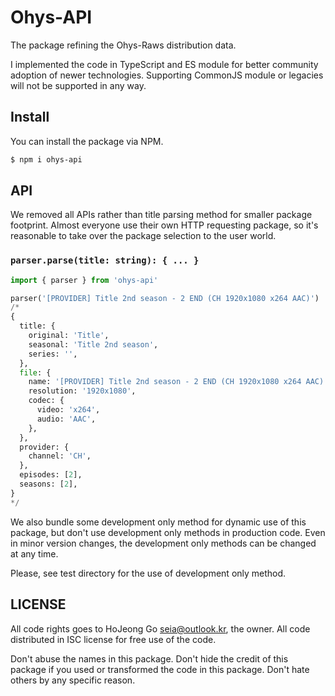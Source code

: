 # Ohys-API

The package refining the Ohys-Raws distribution data.

I implemented the code in TypeScript and ES module for better community
adoption of newer technologies. Supporting CommonJS module or legacies
will not be supported in any way.

## Install

You can install the package via NPM.

```zsh
$ npm i ohys-api
```

## API

We removed all APIs rather than title parsing method for smaller package
footprint. Almost everyone use their own HTTP requesting package, so it's
reasonable to take over the package selection to the user world.

### `parser.parse(title: string): { ... }`

```python
import { parser } from 'ohys-api'

parser('[PROVIDER] Title 2nd season - 2 END (CH 1920x1080 x264 AAC)')
/*
{
  title: {
    original: 'Title',
    seasonal: 'Title 2nd season',
    series: '',
  },
  file: {
    name: '[PROVIDER] Title 2nd season - 2 END (CH 1920x1080 x264 AAC)',
    resolution: '1920x1080',
    codec: {
      video: 'x264',
      audio: 'AAC',
    },
  },
  provider: {
    channel: 'CH',
  },
  episodes: [2],
  seasons: [2],
}
*/
```

We also bundle some development only method for dynamic use of this
package, but don't use development only methods in production code. Even
in minor version changes, the development only methods can be changed at
any time.

Please, see test directory for the use of development only method.

## LICENSE

All code rights goes to HoJeong Go <seia@outlook.kr>, the owner.
All code distributed in ISC license for free use of the code.

Don't abuse the names in this package.
Don't hide the credit of this package if you used or transformed the code
in this package.
Don't hate others by any specific reason.

